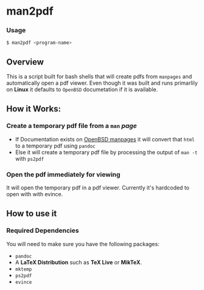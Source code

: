 # man2pdf

### Usage

```bash
$ man2pdf <program-name>
```

## Overview

This is a script built for bash shells that will create pdfs from `manpages` and automatically open a pdf viewer.
Even though it was built and runs primarlily on **Linux** it defaults to `OpenBSD` documetation if it is available.

## How it Works:

### Create a temporary pdf file from a `man` *page*
  - If Documentation exists on [OpenBSD manpages](https://man.openbsd.org) it will convert that `html` to a temporary pdf using `pandoc`
  - Else it will create a temporary pdf file by processing the output of `man -t` with `ps2pdf`

### Open the pdf immediately for viewing
It will open the temporary pdf in a pdf viewer. Currently it's hardcoded to open with with evince.

## How to use it

### Required Dependencies
You will need to make sure you have the following packages:
- `pandoc`
- A **LaTeX Distribution** such as  **TeX Live** or **MikTeX**.
- `mktemp`
- `ps2pdf`
- `evince`
